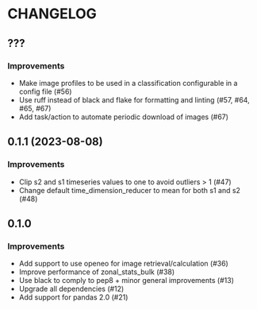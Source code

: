 # CHANGELOG

## ???

### Improvements

- Make image profiles to be used in a classification configurable in a config file (#56)
- Use ruff instead of black and flake for formatting and linting (#57, #64, #65, #67)
- Add task/action to automate periodic download of images (#67)

## 0.1.1 (2023-08-08)

### Improvements

- Clip s2 and s1 timeseries values to one to avoid outliers > 1 (#47)
- Change default time_dimension_reducer to mean for both s1 and s2 (#48)

## 0.1.0
### Improvements

- Add support to use openeo for image retrieval/calculation (#36)
- Improve performance of zonal_stats_bulk (#38)
- Use black to comply to pep8 + minor general improvements (#13)
- Upgrade all dependencies (#12)
- Add support for pandas 2.0 (#21)
